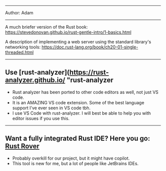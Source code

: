 
---

Author: Adam

---

A much briefer version of the Rust book: https://stevedonovan.github.io/rust-gentle-intro/1-basics.html 

A description of implementing a web server using the standard library's networking tools: https://doc.rust-lang.org/book/ch20-01-single-threaded.html

---

## Use \[rust-analyzer\](https://rust-analyzer.github.io/ "rust-analyzer

* Rust analyzer has been ported to other code editors as well, not just VS code.
* It is an AMAZING VS code extension. Some of the best language support I've ever seen in VS code tbh.
* I use VS Code with rust-analyzer. I will best be able to help you with editor issues if you use this.

---

## Want a fully integrated Rust IDE? Here you go: [**Rust Rover**](https://www.jetbrains.com/rust/)

* Probably overkill for our project, but it might have copilot.
* This tool is new for me, but a lot of people like JetBrains IDEs.